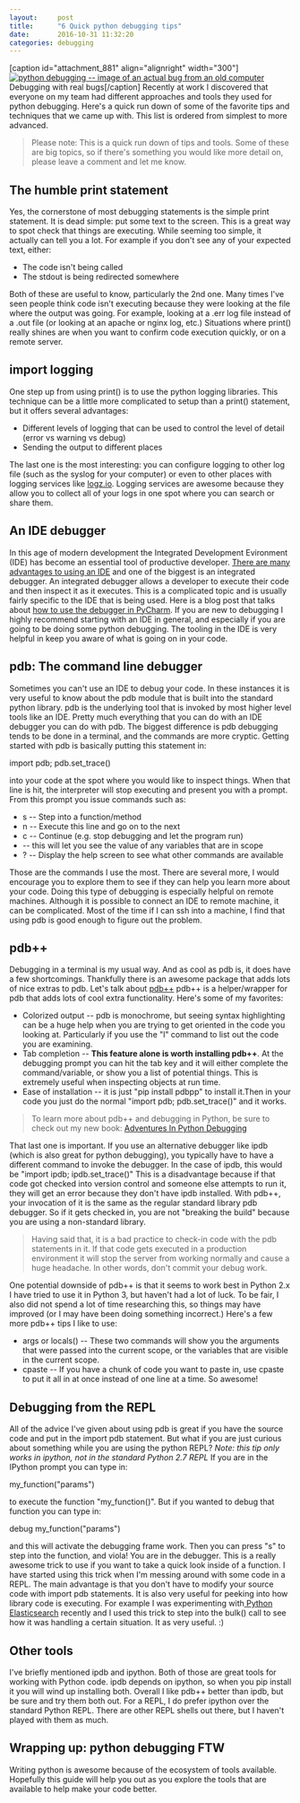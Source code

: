 ```yaml
---
layout:     post
title:      "6 Quick python debugging tips"
date:       2016-10-31 11:32:20
categories: debugging
---
```

[caption id="attachment_881" align="alignright" width="300"][![python debugging -- image of an actual bug from an old computer](https://ironboundsoftware.com/blog/wp-content/uploads/2016/10/debugging-e1477661493656.jpg)](https://ironboundsoftware.com/blog/wp-content/uploads/2016/10/debugging.jpg) Debugging with real bugs[/caption] Recently at work I discovered that everyone on my team had different approaches and tools they used for python debugging. Here's a quick run down of some of the favorite tips and techniques that we came up with. This list is ordered from simplest to more advanced.

> Please note: This is a quick run down of tips and tools. Some of these are big topics, so if there's something you would like more detail on, please leave a comment and let me know.

## The humble print statement

Yes, the cornerstone of most debugging statements is the simple print statement. It is dead simple: put some text to the screen. This is a great way to spot check that things are executing. While seeming too simple, it actually can tell you a lot. For example if you don't see any of your expected text, either: 

  * The code isn't being called
  * The stdout is being redirected somewhere

Both of these are useful to know, particularly the 2nd one. Many times I've seen people think code isn't executing because they were looking at the file where the output was going. For example, looking at a .err log file instead of a .out file (or looking at an apache or nginx log, etc.) Situations where print() really shines are when you want to confirm code execution quickly, or on a remote server. 

## import logging

One step up from using print() is to use the python logging libraries. This technique can be a little more complicated to setup than a print() statement, but it offers several advantages: 

  * Different levels of logging that can be used to control the level of detail (error vs warning vs debug)
  * Sending the output to different places

The last one is the most interesting: you can configure logging to other log file (such as the syslog for your computer) or even to other places with logging services like [logz.io](http://logz.io/). Logging services are awesome because they allow you to collect all of your logs in one spot where you can search or share them. 

## An IDE debugger

In this age of modern development the Integrated Development Evironment (IDE) has become an essential tool of productive developer. [There are many advantages to using an IDE](http://pythoncentral.io/text-editors-vs-ides-for-python-development-selecting-the-right-tool/) and one of the biggest is an integrated debugger. An integrated debugger allows a developer to execute their code and then inspect it as it executes. This is a complicated topic and is usually fairly specific to the IDE that is being used. Here is a blog post that talks about [how to use the debugger in PyCharm](http://pedrokroger.net/python-debugger/). If you are new to debugging I highly recommend starting with an IDE in general, and especially if you are going to be doing some python debugging. The tooling in the IDE is very helpful in keep you aware of what is going on in your code. 

## pdb: The command line debugger

Sometimes you can't use an IDE to debug your code. In these instances it is very useful to know about the pdb module that is built into the standard python library. pdb is the underlying tool that is invoked by most higher level tools like an IDE. Pretty much everything that you can do with an IDE debugger you can do with pdb. The biggest difference is pdb debugging tends to be done in a terminal, and the commands are more cryptic. Getting started with pdb is basically putting this statement in: 

import pdb; pdb.set_trace()

into your code at the spot where you would like to inspect things. When that line is hit, the interpreter will stop executing and present you with a prompt. From this prompt you issue commands such as: 

  * s -- Step into a function/method
  * n -- Execute this line and go on to the next
  * c -- Continue (e.g. stop debugging and let the program run)
  * <name of a variable> \-- this will let you see the value of any variables that are in scope
  * ? -- Display the help screen to see what other commands are available

Those are the commands I use the most. There are several more, I would encourage you to explore them to see if they can help you learn more about your code. Doing this type of debugging is especially helpful on remote machines. Although it is possible to connect an IDE to remote machine, it can be complicated. Most of the time if I can ssh into a machine, I find that using pdb is good enough to figure out the problem. 

## pdb++

Debugging in a terminal is my usual way. And as cool as pdb is, it does have a few shortcomings. Thankfully there is an awesome package that adds lots of nice extras to pdb. Let's talk about [pdb++](https://pypi.python.org/pypi/pdbpp/) pdb++ is a helper/wrapper for pdb that adds lots of cool extra functionality. Here's some of my favorites: 

  * Colorized output -- pdb is monochrome, but seeing syntax highlighting can be a huge help when you are trying to get oriented in the code you looking at. Particularly if you use the "l" command to list out the code you are examining.
  * Tab completion -- **This feature alone is worth installing pdb++**. At the debugging prompt you can hit the tab key and it will either complete the command/variable, or show you a list of potential things. This is extremely useful when inspecting objects at run time.
  * Ease of installation -- it is just "pip install pdbpp" to install it.Then in your code you just do the normal "import pdb; pdb.set_trace()" and it works.



> To learn more about pdb++ and debugging in Python, be sure to check out my new book: [Adventures In Python Debugging](https://gum.co/OitWH)

That last one is important. If you use an alternative debugger like ipdb (which is also great for python debugging), you typically have to have a different command to invoke the debugger. In the case of ipdb, this would be "import ipdb; ipdb.set_trace()" This is a disadvantage because if that code got checked into version control and someone else attempts to run it, they will get an error because they don't have ipdb installed. With pdb++, your invocation of it is the same as the regular standard library pdb debugger. So if it gets checked in, you are not "breaking the build" because you are using a non-standard library. 

> Having said that, it is a bad practice to check-in code with the pdb statements in it. If that code gets executed in a production environment it will stop the server from working normally and cause a huge headache. In other words, don't commit your debug work.

One potential downside of pdb++ is that it seems to work best in Python 2.x I have tried to use it in Python 3, but haven't had a lot of luck. To be fair, I also did not spend a lot of time researching this, so things may have improved (or I may have been doing something incorrect.) Here's a few more pdb++ tips I like to use: 

  * args or locals() -- These two commands will show you the arguments that were passed into the current scope, or the variables that are visible in the current scope.
  * cpaste -- If you have a chunk of code you want to paste in, use cpaste to put it all in at once instead of one line at a time. So awesome!



## Debugging from the REPL

All of the advice I've given about using pdb is great if you have the source code and put in the import pdb statement. But what if you are just curious about something while you are using the python REPL? _Note: this tip only works in ipython, not in the standard Python 2.7 REPL_ If you are in the IPython prompt you can type in: 

my_function("params")

to execute the function "my_function()". But if you wanted to debug that function you can type in: 

debug my_function("params")

and this will activate the debugging frame work. Then you can press "s" to step into the function, and viola! You are in the debugger. This is a really awesome trick to use if you want to take a quick look inside of a function. I have started using this trick when I'm messing around with some code in a REPL. The main advantage is that you don't have to modify your source code with import pdb statements. It is also very useful for peeking into how library code is executing. For example I was experimenting with[ Python Elasticsearch](https://elasticsearch-py.readthedocs.io/en/master/) recently and I used this trick to step into the bulk() call to see how it was handling a certain situation. It as very useful. :) 

## Other tools

I've briefly mentioned ipdb and ipython. Both of those are great tools for working with Python code. ipdb depends on ipython, so when you pip install it you will wind up installing both. Overall I like pdb++ better than ipdb, but be sure and try them both out. For a REPL, I do prefer ipython over the standard Python REPL. There are other REPL shells out there, but I haven't played with them as much. 

## Wrapping up: python debugging FTW

Writing python is awesome because of the ecosystem of tools available. Hopefully this guide will help you out as you explore the tools that are available to help make your code better.
